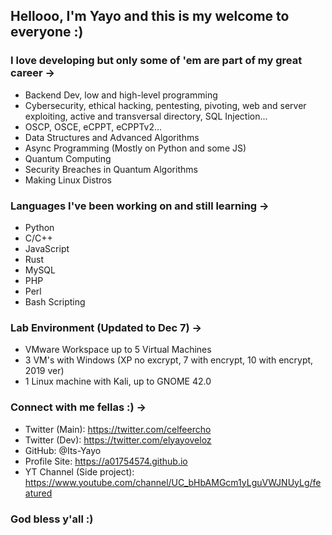 ## Hellooo, I'm Yayo and this is my welcome to everyone :)

### I love developing but only some of 'em are part of my great career -> 
- Backend Dev, low and high-level programming
- Cybersecurity, ethical hacking, pentesting, pivoting, web and server exploiting, active and transversal directory, SQL Injection...
- OSCP, OSCE, eCPPT, eCPPTv2...
- Data Structures and Advanced Algorithms
- Async Programming (Mostly on Python and some JS)
- Quantum Computing
- Security Breaches in Quantum Algorithms
- Making Linux Distros

### Languages I've been working on and still learning ->
- Python
- C/C++
- JavaScript 
- Rust
- MySQL
- PHP
- Perl
- Bash Scripting

### Lab Environment (Updated to Dec 7) ->
- VMware Workspace up to 5 Virtual Machines
- 3 VM's with Windows (XP no excrypt, 7 with encrypt, 10 with encrypt, 2019 ver)
- 1 Linux machine with Kali, up to GNOME 42.0

### Connect with me fellas :) ->
- Twitter (Main): https://twitter.com/celfeercho
- Twitter (Dev): https://twitter.com/elyayoveloz
- GitHub: @Its-Yayo
- Profile Site: https://a01754574.github.io
- YT Channel (Side project): https://www.youtube.com/channel/UC_bHbAMGcm1yLguVWJNUyLg/featured

### God bless y'all :)





